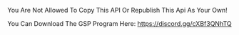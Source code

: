 You Are Not Allowed To Copy This API Or Republish This Api As Your Own!

You Can Download The GSP Program Here: https://discord.gg/cXBf3QNhTQ
